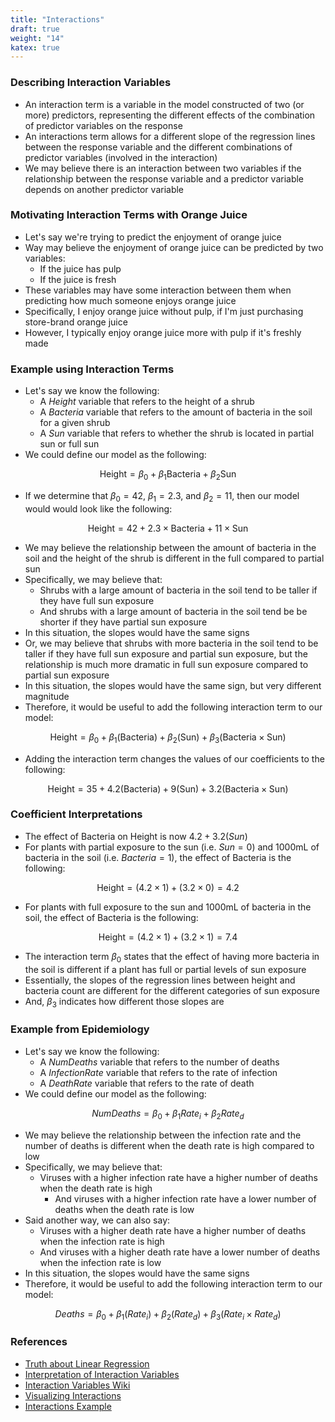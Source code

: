 ```yaml
---
title: "Interactions"
draft: true
weight: "14"
katex: true
---
```


### Describing Interaction Variables
- An interaction term is a variable in the model constructed of two (or more) predictors, representing the different effects of the combination of predictor variables on the response
- An interactions term allows for a different slope of the regression lines between the response variable and the different combinations of predictor variables (involved in the interaction)
- We may believe there is an interaction between two variables if the relationship between the response variable and a predictor variable depends on another predictor variable

### Motivating Interaction Terms with Orange Juice
- Let's say we're trying to predict the enjoyment of orange juice
- Way may believe the enjoyment of orange juice can be predicted by two variables:
	- If the juice has pulp
	- If the juice is fresh
- These variables may have some interaction between them when predicting how much someone enjoys orange juice
- Specifically, I enjoy orange juice without pulp, if I'm just purchasing store-brand orange juice
- However, I typically enjoy orange juice more with pulp if it's freshly made

### Example using Interaction Terms
- Let's say we know the following:
	- A *Height* variable that refers to the height of a shrub
	- A *Bacteria* variable that refers to the amount of bacteria in the soil for a given shrub
	- A *Sun* variable that refers to whether the shrub is located in partial sun or full sun
- We could define our model as the following:

$$ \text{Height} = \beta_0 + \beta_1\text{Bacteria} + \beta_2\text{Sun} $$

- If we determine that $\beta_0 = 42$, $\beta_1 = 2.3$, and $\beta_2 = 11$, then our model would would look like the following:

$$ \text{Height} = 42 + 2.3 \times \text{Bacteria} + 11 \times \text{Sun} $$

- We may believe the relationship between the amount of bacteria in the soil and the height of the shrub is different in the full compared to partial sun
- Specifically, we may believe that:
	- Shrubs with a large amount of bacteria in the soil tend to be taller if they have full sun exposure
	- And shrubs with a large amount of bacteria in the soil tend be be shorter if they have partial sun exposure
- In this situation, the slopes would have the same signs
- Or, we may believe that shrubs with more bacteria in the soil tend to be taller if they have full sun exposure and partial sun exposure, but the relationship is much more dramatic in full sun exposure compared to partial sun exposure
- In this situation, the slopes would have the same sign, but very different magnitude
- Therefore, it would be useful to add the following interaction term to our model:

$$ \text{Height} = \beta_0 + \beta_1(\text{Bacteria}) + \beta_2(\text{Sun}) + \beta_3(\text{Bacteria}\times\text{Sun}) $$

- Adding the interaction term changes the values of our coefficients to the following:

$$ \text{Height} = 35 + 4.2(\text{Bacteria}) + 9(\text{Sun}) + 3.2(\text{Bacteria}\times\text{Sun}) $$

### Coefficient Interpretations
- The effect of Bacteria on Height is now $4.2 + 3.2(Sun)$
- For plants with partial exposure to the sun (i.e. $Sun = 0$) and 1000mL of bacteria in the soil (i.e. $Bacteria = 1$), the effect of Bacteria is the following:

$$ \text{Height} = (4.2 \times 1) + (3.2 \times 0) = 4.2 $$

- For plants with full exposure to the sun and 1000mL of bacteria in the soil, the effect of Bacteria is the following:

$$ \text{Height} = (4.2 \times 1) + (3.2 \times 1) = 7.4 $$

- The interaction term $\beta_0$ states that the effect of having more bacteria in the soil is different if a plant has full or partial levels of sun exposure
- Essentially, the slopes of the regression lines between height and bacteria count are different for the different categories of sun exposure
- And, $\beta_3$ indicates how different those slopes are

### Example from Epidemiology
- Let's say we know the following:
	- A *NumDeaths* variable that refers to the number of deaths
	- A *InfectionRate* variable that refers to the rate of infection
	- A *DeathRate* variable that refers to the rate of death
- We could define our model as the following:

$$ NumDeaths = \beta_0 + \beta_1 Rate_{i} + \beta_2 Rate_{d} $$

- We may believe the relationship between the infection rate and the number of deaths is different when the death rate is high compared to low
- Specifically, we may believe that:
	- Viruses with a higher infection rate have a higher number of deaths when the death rate is high
        - And viruses with a higher infection rate have a lower number of deaths when the death rate is low
- Said another way, we can also say:
	- Viruses with a higher death rate have a higher number of deaths when the infection rate is high
	- And viruses with a higher death rate have a lower number of deaths when the infection rate is low
- In this situation, the slopes would have the same signs
- Therefore, it would be useful to add the following interaction term to our model:

$$ Deaths = \beta_0 + \beta_1(Rate_{i}) + \beta_2(Rate_{d}) + \beta_3(Rate_{i} \times Rate_{d}) $$

### References
- [Truth about Linear Regression](http://www.stat.cmu.edu/~cshalizi/TALR/TALR.pdf)
- [Interpretation of Interaction Variables](https://www.theanalysisfactor.com/interpreting-interactions-in-regression/)
- [Interaction Variables Wiki](https://en.wikipedia.org/wiki/Interaction_(statistics))
- [Visualizing Interactions](https://cran.r-project.org/web/packages/interactions/vignettes/interactions.html)
- [Interactions Example](https://www.econometrics-with-r.org/8-3-interactions-between-independent-variables.html)
